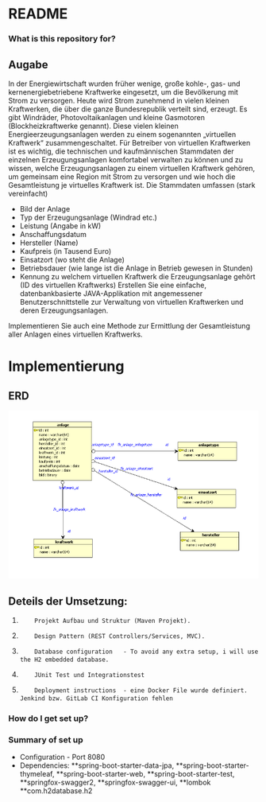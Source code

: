 # README #

### What is this repository for? ###

## Augabe

In der Energiewirtschaft wurden früher wenige, große kohle-, gas- und kernenergiebetriebene Kraftwerke eingesetzt, um die Bevölkerung mit Strom zu versorgen. Heute wird Strom zunehmend in vielen kleinen Kraftwerken, die über die ganze Bundesrepublik verteilt sind, erzeugt.
Es gibt Windräder, Photovoltaikanlagen und kleine Gasmotoren (Blockheizkraftwerke genannt). Diese vielen kleinen Energieerzeugungsanlagen werden zu einem sogenannten „virtuellen Kraftwerk“ zusammengeschaltet.
Für Betreiber von virtuellen Kraftwerken ist es wichtig, die technischen und kaufmännischen Stammdaten der einzelnen Erzeugungsanlagen komfortabel verwalten zu können und zu wissen, welche Erzeugungsanlagen zu einem virtuellen Kraftwerk gehören, um gemeinsam eine Region mit Strom zu versorgen und wie hoch die Gesamtleistung je virtuelles Kraftwerk ist.
Die Stammdaten umfassen (stark vereinfacht)
- Bild der Anlage
- Typ der Erzeugungsanlage (Windrad etc.)
- Leistung (Angabe in kW)
- Anschaffungsdatum
- Hersteller (Name)
- Kaufpreis (in Tausend Euro)
- Einsatzort (wo steht die Anlage)
- Betriebsdauer (wie lange ist die Anlage in Betrieb gewesen in Stunden)
- Kennung zu welchem virtuellen Kraftwerk die Erzeugungsanlage gehört (ID des virtuellen Kraftwerks)
Erstellen Sie eine einfache, datenbankbasierte JAVA-Applikation mit angemessener Benutzerschnittstelle zur Verwaltung von virtuellen Kraftwerken und deren Erzeugungsanlagen.

Implementieren Sie auch eine Methode zur Ermittlung der Gesamtleistung aller Anlagen eines virtuellen Kraftwerks. 


# Implementierung
## ERD

![ERD](/kraftwerkeERD.png)


## Deteils der Umsetzung:

1)         Projekt Aufbau und Struktur (Maven Projekt).
2)         Design Pattern (REST Controllers/Services, MVC).
3)         Database configuration   - To avoid any extra setup, i will use the H2 embedded database. 
4)         JUnit Test und Integrationstest
5)         Deployment instructions  - eine Docker File wurde definiert. Jenkind bzw. GitLab CI Konfiguration fehlen



### How do I get set up? ###

### Summary of set up
* Configuration - Port 8080
* Dependencies:
**spring-boot-starter-data-jpa,
**spring-boot-starter-thymeleaf,
**spring-boot-starter-web,
**spring-boot-starter-test,
**springfox-swagger2,
**springfox-swagger-ui,
**lombok
**com.h2database.h2

